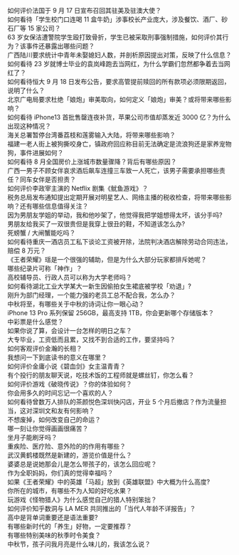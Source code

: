 如何评价法国于 9 月 17 日宣布召回其驻美及驻澳大使？  
如何看待「学生校门口连喝 11 盒牛奶」涉事校长产业庞大，涉及餐饮、酒厂、砂石厂等 15 家公司？  
63 岁女保洁遭警院学生殴打致骨折，学生已被采取刑事强制措施，如何评价其行为？该事件还暴露出哪些问题？  
广西陆川要求统计中青年未娶媳妇人数，并剖析原因提出对策，反映了什么信息？  
如何看待 23 岁就博士毕业的袁岚峰跑去当网红，为什么学霸们忽然都争着去当网红了？  
如何看待恒大 9 月 18 日发布公告，要求高管提前赎回的所有款项必须限期返回，说明了什么？  
北京广电局要求杜绝「娘炮」审美取向，如何定义「娘炮」审美？或将带来哪些影响？  
如何看待 iPhone13 首批售罄连夜补货，苹果公司市值却蒸发近 3000 亿？为什么出现这种情况？  
海关总署暂停台湾番荔枝和莲雾输入大陆，将带来哪些影响？  
福建一老人街上被狗撕咬身亡，镇政府回应称目前无法确定是流浪狗还是家养宠物狗，事件进展如何？  
如何看待 8 月全国房价上涨城市数量骤降？背后有哪些原因？  
广西一男子不顾女伴哀求酒后飙车连撞三车致一人死亡，该男子需要承担哪些责任？同车女伴是否担责？  
如何评价李政宰主演的 Netflix 剧集《鱿鱼游戏》？  
税务总局发布通知提出定期开展对明星艺人、网络主播的税收检查，将带来哪些影响？还有哪些信息值得关注？  
因为男朋友学姐的举动，我和他吵架了，他觉得我把学姐想得太坏，该分手吗?  
男朋友给我买了一双很贵但是我穿上很丑的鞋，不知道该怎么办?  
死螃蟹 / 大闸蟹能吃吗？  
如何看待重庆一酒店员工私下谈论工资被开除，法院判决酒店解除劳动合同违法，赔偿 8 万元？  
《王者荣耀》瑶是一个很强的辅助，但是为什么大部分玩家都排斥她呢？  
哪些纪录片可称「神作」？  
高校辅导员、行政人员可以称为大学老师吗？  
如何看待湖北工业大学某大一新生因偷拍女生裙底被学校「劝退」?  
刚升为部门经理，一个能力强的老员工总不配合我，怎么办？  
中秋将至，有哪些关于中秋的诗词让你一眼心动？  
iPhone 13 Pro 系列保留 256GB，最高支持 1TB，你会更新哪个存储版本？  
中彩票是什么感觉？  
如果你说了算，会设计一台怎样的明日之车？  
大专毕业，工资低而且累，又找不到合适的工作，要坚持吗？  
如何客观评价金瀚的长相？  
我想问一下到底读书的意义在哪里？  
如何评价金庸小说《碧血剑》女主温青青？  
有个投行的朋友聊天说，吃技术饭的工程师就是螺丝钉，你怎么看？  
如何评价游戏《破晓传说》？你的体验如何？  
你会用多久的时间忘记一个喜欢的人？  
如何看待曾数万人排队的茶颜悦色深圳快闪店，开业 5 个月后撤店？作为流量担当，这对深圳文和友有何影响？  
不想废掉，如何改变自己的命运？  
哪一刻让你觉得画画很痛苦？  
坐月子能刷牙吗？  
重疾险、医疗险、意外险的的作用有哪些？  
武汉黄鹤楼既然是新建的，游览价值是什么？  
婆婆总是说她那会儿是怎么带孩子的，该怎么回应呢？  
作为全职妈妈，你们真的觉得幸福吗？  
如果《王者荣耀》中的英雄「马超」放到《英雄联盟》中大概为什么高度?  
你所在的城市，有哪些不为人知的好吃水果？  
玩游戏《怪物猎人》为什么感觉自己的猎人特别笨拙？  
如何评价知乎数洞与 LA MER 共同推出的「当代人年龄不详报告」？  
高中是背单词重要还是语法重要?  
有哪些新时代的「养生」好物，一定要推荐？  
有哪些特别美味的秋季时令美食？  
中秋节，孩子问我月亮是什么味儿的，我该怎么说？  
